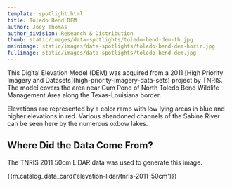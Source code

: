 ```yaml
---
template: spotlight.html
title: Toledo Bend DEM
author: Joey Thomas
author_division: Research & Distribution
thumb: static/images/data-spotlights/toledo-bend-dem-th.jpg
mainimage: static/images/data-spotlights/toledo-bend-dem-horiz.jpg
fullimage: static/images/data-spotlights/toledo-bend-dem.jpg
---
```


<p class="lead">This Digital Elevation Model (DEM) was acquired from a 2011 [High Priority Imagery and Datasets](high-priority-imagery-data-sets) project by TNRIS. The model covers the area near Gum Pond of North Toledo Bend Wildlife Management Area along the Texas-Louisiana border.</p>

Elevations are represented by a color
ramp with low lying areas in blue and higher elevations in red.  Various
abandoned channels of the Sabine River can be seen here by the numerous oxbow
lakes.

## Where Did the Data Come From?

The TNRIS 2011 50cm LiDAR data was used to generate this image.

{{m.catalog_data_card('elevation-lidar/tnris-2011-50cm')}}
